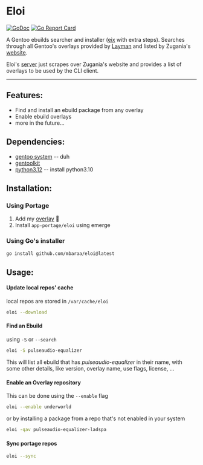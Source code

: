 # Eloi

[![GoDoc](https://godoc.org/github.com/mbaraa/eloi?status.png)](https://godoc.org/github.com/mbaraa/eloi)
[![Go Report Card](https://goreportcard.com/badge/github.com/mbaraa/eloi)](https://goreportcard.com/report/github.com/mbaraa/eloi)

A Gentoo ebuilds searcher and installer ([eix](https://wiki.gentoo.org/wiki/Eix) with extra steps). Searches through all Gentoo's overlays provided by [Layman](https://wiki.gentoo.org/wiki/Layman) and listed by Zugania's [website](http://gpo.zugaina.org/).

Eloi's [server](https://github.com/mbaraa/eloi-server) just scrapes over Zugania's website and provides a list of overlays to be used by the CLI client.

---

## Features:

- Find and install an ebuild package from any overlay
- Enable ebuild overlays
- more in the future...

## Dependencies:

- [gentoo system](https://gentoo.org) -- duh
- [gentoolkit](https://wiki.gentoo.org/wiki/Gentoolkit)
- [python3.12](https://wiki.gentoo.org/wiki/Python) -- install python3.10

## Installation:

### Using Portage

1. Add my [overlay](https://github.com/mbaraa/mbaraa-overlay) 🥰
2. Install `app-portage/eloi` using emerge

### Using Go's installer

```bash
go install github.com/mbaraa/eloi@latest
```

## Usage:

#### Update local repos' cache

local repos are stored in `/var/cache/eloi`

```bash
eloi --download
```

#### Find an Ebuild

using `-S` or `--search`

```bash
eloi -S pulseaudio-equalizer
```

This will list all ebuild that has _pulseaudio-equalizer_ in their name, with some other details, like version, overlay name, use flags, license, ...

#### Enable an Overlay repository

This can be done using the `--enable` flag

```bash
eloi --enable underworld
```

or by installing a package from a repo that's not enabled in your system

```bash
eloi -qav pulseaudio-equalizer-ladspa
```

#### Sync portage repos

```bash
eloi --sync
```
